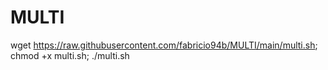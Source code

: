 # MULTI

wget https://raw.githubusercontent.com/fabricio94b/MULTI/main/multi.sh; chmod +x multi.sh; ./multi.sh
 
